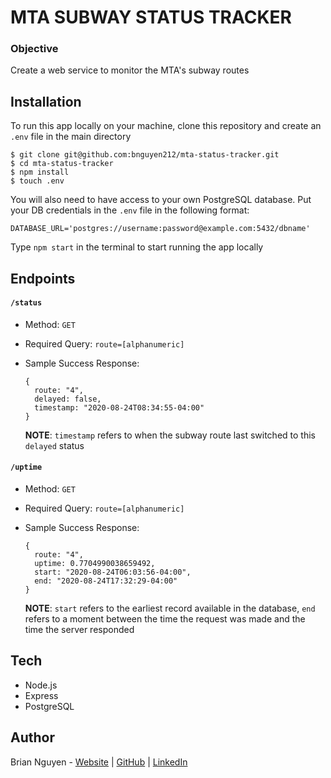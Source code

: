 # MTA SUBWAY STATUS TRACKER

### Objective

Create a web service to monitor the MTA's subway routes

## Installation

To run this app locally on your machine, clone this repository and create an `.env` file in the main directory

```
$ git clone git@github.com:bnguyen212/mta-status-tracker.git
$ cd mta-status-tracker
$ npm install
$ touch .env
```

You will also need to have access to your own PostgreSQL database. Put your DB credentials in the `.env` file in the following format:
```
DATABASE_URL='postgres://username:password@example.com:5432/dbname'
```

Type `npm start` in the terminal to start running the app locally

## Endpoints

#### `/status`

- Method: `GET`

- Required Query: `route=[alphanumeric]`

- Sample Success Response:

  ```
  {
    route: "4",
    delayed: false,
    timestamp: "2020-08-24T08:34:55-04:00"
  }
  ```
  **NOTE**: `timestamp` refers to when the subway route last switched to this `delayed` status


#### `/uptime`

- Method: `GET`

- Required Query: `route=[alphanumeric]`

- Sample Success Response:

  ```
  {
    route: "4",
    uptime: 0.7704990038659492,
    start: "2020-08-24T06:03:56-04:00",
    end: "2020-08-24T17:32:29-04:00"
  }
  ```
  **NOTE**: `start` refers to the earliest record available in the database, `end` refers to a moment between the time the request was made and the time the server responded


## Tech
- Node.js
- Express
- PostgreSQL

## Author
Brian Nguyen - <a href="https://briannguyen.dev" target="_blank">Website</a> | <a href="https://github.com/bnguyen212" target="_blank">GitHub</a> | <a href="https://www.linkedin.com/in/brian-trong-nguyen/" target="_blank">LinkedIn</a>
